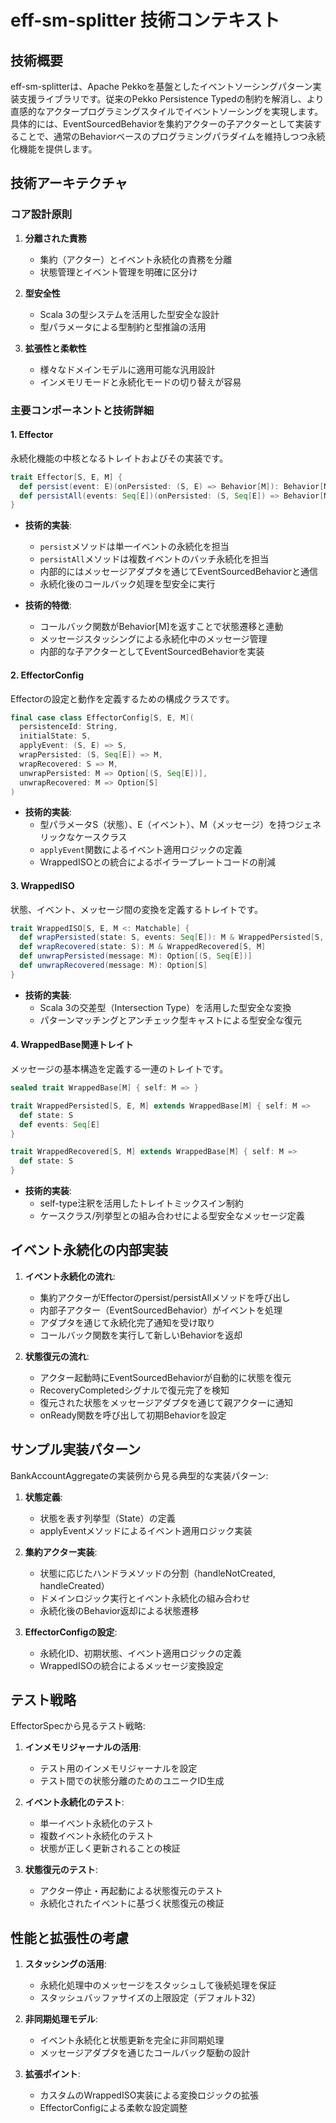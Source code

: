 # eff-sm-splitter 技術コンテキスト

## 技術概要

eff-sm-splitterは、Apache Pekkoを基盤としたイベントソーシングパターン実装支援ライブラリです。従来のPekko Persistence Typedの制約を解消し、より直感的なアクタープログラミングスタイルでイベントソーシングを実現します。具体的には、EventSourcedBehaviorを集約アクターの子アクターとして実装することで、通常のBehaviorベースのプログラミングパラダイムを維持しつつ永続化機能を提供します。

## 技術アーキテクチャ

### コア設計原則

1. **分離された責務**
   - 集約（アクター）とイベント永続化の責務を分離
   - 状態管理とイベント管理を明確に区分け

2. **型安全性**
   - Scala 3の型システムを活用した型安全な設計
   - 型パラメータによる型制約と型推論の活用

3. **拡張性と柔軟性**
   - 様々なドメインモデルに適用可能な汎用設計
   - インメモリモードと永続化モードの切り替えが容易

### 主要コンポーネントと技術詳細

#### 1. Effector

永続化機能の中核となるトレイトおよびその実装です。

```scala
trait Effector[S, E, M] {
  def persist(event: E)(onPersisted: (S, E) => Behavior[M]): Behavior[M]
  def persistAll(events: Seq[E])(onPersisted: (S, Seq[E]) => Behavior[M]): Behavior[M]
}
```

- **技術的実装**:
  - `persist`メソッドは単一イベントの永続化を担当
  - `persistAll`メソッドは複数イベントのバッチ永続化を担当
  - 内部的にはメッセージアダプタを通じてEventSourcedBehaviorと通信
  - 永続化後のコールバック処理を型安全に実行

- **技術的特徴**:
  - コールバック関数がBehavior[M]を返すことで状態遷移と連動
  - メッセージスタッシングによる永続化中のメッセージ管理
  - 内部的な子アクターとしてEventSourcedBehaviorを実装

#### 2. EffectorConfig

Effectorの設定と動作を定義するための構成クラスです。

```scala
final case class EffectorConfig[S, E, M](
  persistenceId: String,
  initialState: S,
  applyEvent: (S, E) => S,
  wrapPersisted: (S, Seq[E]) => M,
  wrapRecovered: S => M,
  unwrapPersisted: M => Option[(S, Seq[E])],
  unwrapRecovered: M => Option[S]
)
```

- **技術的実装**:
  - 型パラメータS（状態）、E（イベント）、M（メッセージ）を持つジェネリックなケースクラス
  - `applyEvent`関数によるイベント適用ロジックの定義
  - WrappedISOとの統合によるボイラープレートコードの削減

#### 3. WrappedISO

状態、イベント、メッセージ間の変換を定義するトレイトです。

```scala
trait WrappedISO[S, E, M <: Matchable] {
  def wrapPersisted(state: S, events: Seq[E]): M & WrappedPersisted[S, E, M]
  def wrapRecovered(state: S): M & WrappedRecovered[S, M]
  def unwrapPersisted(message: M): Option[(S, Seq[E])]
  def unwrapRecovered(message: M): Option[S]
}
```

- **技術的実装**:
  - Scala 3の交差型（Intersection Type）を活用した型安全な変換
  - パターンマッチングとアンチェック型キャストによる型安全な復元

#### 4. WrappedBase関連トレイト

メッセージの基本構造を定義する一連のトレイトです。

```scala
sealed trait WrappedBase[M] { self: M => }

trait WrappedPersisted[S, E, M] extends WrappedBase[M] { self: M =>
  def state: S
  def events: Seq[E]
}

trait WrappedRecovered[S, M] extends WrappedBase[M] { self: M =>
  def state: S
}
```

- **技術的実装**:
  - self-type注釈を活用したトレイトミックスイン制約
  - ケースクラス/列挙型との組み合わせによる型安全なメッセージ定義

## イベント永続化の内部実装

1. **イベント永続化の流れ**:
   - 集約アクターがEffectorのpersist/persistAllメソッドを呼び出し
   - 内部子アクター（EventSourcedBehavior）がイベントを処理
   - アダプタを通じて永続化完了通知を受け取り
   - コールバック関数を実行して新しいBehaviorを返却

2. **状態復元の流れ**:
   - アクター起動時にEventSourcedBehaviorが自動的に状態を復元
   - RecoveryCompletedシグナルで復元完了を検知
   - 復元された状態をメッセージアダプタを通じて親アクターに通知
   - onReady関数を呼び出して初期Behaviorを設定

## サンプル実装パターン

BankAccountAggregateの実装例から見る典型的な実装パターン:

1. **状態定義**:
   - 状態を表す列挙型（State）の定義
   - applyEventメソッドによるイベント適用ロジック実装

2. **集約アクター実装**:
   - 状態に応じたハンドラメソッドの分割（handleNotCreated, handleCreated）
   - ドメインロジック実行とイベント永続化の組み合わせ
   - 永続化後のBehavior返却による状態遷移

3. **EffectorConfigの設定**:
   - 永続化ID、初期状態、イベント適用ロジックの定義
   - WrappedISOの統合によるメッセージ変換設定

## テスト戦略

EffectorSpecから見るテスト戦略:

1. **インメモリジャーナルの活用**:
   - テスト用のインメモリジャーナルを設定
   - テスト間での状態分離のためのユニークID生成

2. **イベント永続化のテスト**:
   - 単一イベント永続化のテスト
   - 複数イベント永続化のテスト
   - 状態が正しく更新されることの検証

3. **状態復元のテスト**:
   - アクター停止・再起動による状態復元のテスト
   - 永続化されたイベントに基づく状態復元の検証

## 性能と拡張性の考慮

1. **スタッシングの活用**:
   - 永続化処理中のメッセージをスタッシュして後続処理を保証
   - スタッシュバッファサイズの上限設定（デフォルト32）

2. **非同期処理モデル**:
   - イベント永続化と状態更新を完全に非同期処理
   - メッセージアダプタを通じたコールバック駆動の設計

3. **拡張ポイント**:
   - カスタムのWrappedISO実装による変換ロジックの拡張
   - EffectorConfigによる柔軟な設定調整
